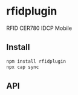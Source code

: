 # rfidplugin

RFID CER780 IDCP Mobile

## Install

```bash
npm install rfidplugin
npx cap sync
```

## API

<docgen-index></docgen-index>

<docgen-api>
<!-- run docgen to generate docs from the source -->
<!-- More info: https://github.com/ionic-team/capacitor-docgen -->
</docgen-api>
